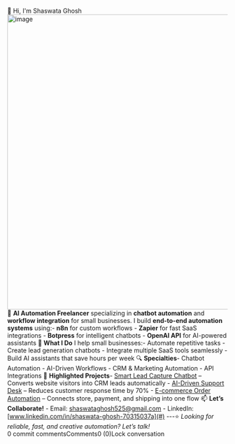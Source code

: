 👋 Hi, I'm Shaswata Ghosh<img width="1200" height="675" alt="image" src="https://github.com/user-attachments/assets/0154aa34-004b-4a87-8f09-e5454be6a751" />🚀 **AI Automation Freelancer** specializing in **chatbot automation** and **workflow integration** for small businesses.  I build **end-to-end automation systems** using:- **n8n** for custom workflows  - **Zapier** for fast SaaS integrations  - **Botpress** for intelligent chatbots  - **OpenAI API** for AI-powered assistants  💼 **What I Do**  I help small businesses:- Automate repetitive tasks  - Create lead generation chatbots  - Integrate multiple SaaS tools seamlessly  - Build AI assistants that save hours per week  🔍 **Specialties**- Chatbot Automation  - AI-Driven Workflows  - CRM & Marketing Automation  - API Integrations  📌 **Highlighted Projects**- [Smart Lead Capture Chatbot](#) – Converts website visitors into CRM leads automatically  - [AI-Driven Support Desk](#) – Reduces customer response time by 70%  - [E-commerce Order Automation](#) – Connects store, payment, and shipping into one flow  📫 **Let’s Collaborate!**  - Email: shaswataghosh525@gmail.com  - LinkedIn: [www.linkedin.com/in/shaswata-ghosh-70315037a](#)  ---⭐ *Looking for reliable, fast, and creative automation? Let’s talk!*  
0 commit commentsComments0 (0)Lock conversation
